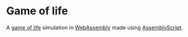 # Game of life

A [game of life](https://en.wikipedia.org/wiki/Conway's_Game_of_Life) simulation in [WebAssembly](https://webassembly.org) made using [AssemblyScript](https://assemblyscript.org).
